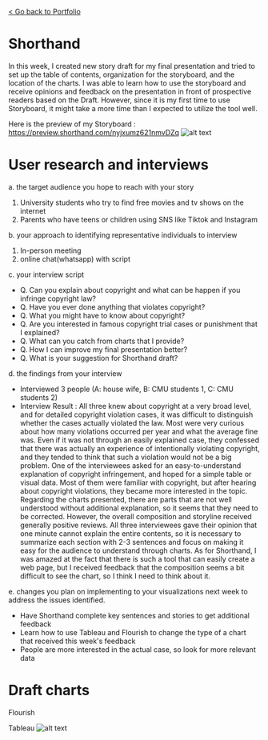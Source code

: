 [< Go back to Portfolio](https://kibokk.github.io/portfolio/)

# Shorthand
In this week, I created new story draft for my final presentation and tried to set up the table of contents, organization for the storyboard, and the location of the charts. I was able to learn how to use the storyboard and receive opinions and feedback on the presentation in front of prospective readers based on the Draft. However, since it is my first time to use Storyboard, it might take a more time than I expected to utilize the tool well.

Here is the preview of my Storyboard : https://preview.shorthand.com/nyjxumz621nmvDZq
![alt text](https://kibokk.github.io/portfolio/what-happens-if_facebook-cover.jpeg)

# User research and interviews
a. the target audience you hope to reach with your story
 1. University students who try to find free movies and tv shows on the internet
 2. Parents who have teens or children using SNS like Tiktok and Instagram
 
b. your approach to identifying representative individuals to interview
 1. In-person meeting
 2. online chat(whatsapp) with script
 
c. your interview script
 - Q. Can you explain about copyright and what can be happen if you infringe copyright law?
 - Q. Have you ever done anything that violates copyright?
 - Q. What you might have to know about copyright?
 - Q. Are you interested in famous copyright trial cases or punishment that I explained?
 - Q. What can you catch from charts that I provide?
 - Q. How I can improve my final presentation better?
 - Q. What is your suggestion for Shorthand draft?
 
d. the findings from your interview 
 - Interviewed 3 people (A: house wife, B: CMU students 1, C: CMU students 2)
 - Interview Result : All three knew about copyright at a very broad level, and for detailed copyright violation cases, it was difficult to distinguish whether the cases actually violated the law. Most were very curious about how many violations occurred per year and what the average fine was. Even if it was not through an easily explained case, they confessed that there was actually an experience of intentionally violating copyright, and they tended to think that such a violation would not be a big problem. One of the interviewees asked for an easy-to-understand explanation of copyright infringement, and hoped for a simple table or visual data. Most of them were familiar with copyright, but after hearing about copyright violations, they became more interested in the topic. Regarding the charts presented, there are parts that are not well understood without additional explanation, so it seems that they need to be corrected. However, the overall composition and storyline received generally positive reviews. All three interviewees gave their opinion that one minute cannot explain the entire contents, so it is necessary to summarize each section with 2-3 sentences and focus on making it easy for the audience to understand through charts. As for Shorthand, I was amazed at the fact that there is such a tool that can easily create a web page, but I received feedback that the composition seems a bit difficult to see the chart, so I think I need to think about it.

e. changes you plan on implementing to your visualizations next week to address the issues identified. 
- Have Shorthand complete key sentences and stories to get additional feedback
- Learn how to use Tableau and Flourish to change the type of a chart that received this week's feedback
- People are more interested in the actual case, so look for more relevant data

# Draft charts

Flourish

<div class="flourish-embed" data-src="visualisation/12013551"><script src="https://public.flourish.studio/resources/embed.js"></script></div>
<div class="flourish-embed flourish-hierarchy" data-src="visualisation/12012992"><script src="https://public.flourish.studio/resources/embed.js"></script></div>
<div class="flourish-embed flourish-hierarchy" data-src="visualisation/12012992"><script src="https://public.flourish.studio/resources/embed.js"></script></div>
<div class="flourish-embed flourish-hierarchy" data-src="visualisation/12012992"><script src="https://public.flourish.studio/resources/embed.js"></script></div>

Tableau
![alt text](https://kibokk.github.io/portfolio/case_trial.png)



